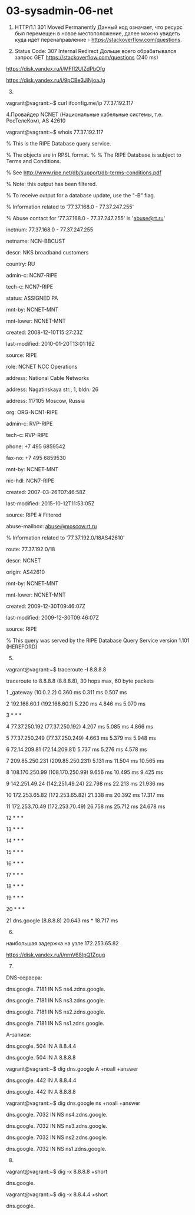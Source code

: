 # 03-sysadmin-06-net
1. HTTP/1.1 301 Moved Permanently
Данный код означает, что ресурс был перемещен в новое местоположение, далее можно увидеть куда идет перенаправление - https://stackoverflow.com/questions.

2. Status Code: 307 Internal Redirect
Дольше всего обрабатывался запрос GET https://stackoverflow.com/questions (240 ms)

https://disk.yandex.ru/i/MFfl2UIZdPbOfg

https://disk.yandex.ru/i/9pCBe3JiNjoaJg


3.
vagrant@vagrant:~$ curl ifconfig.me/ip
77.37.192.117

4.Провайдер NCNET (Национальные кабельные системы, т.е. РосТелеКом), AS 42610


vagrant@vagrant:~$ whois 77.37.192.117

% This is the RIPE Database query service.

% The objects are in RPSL format.
%
% The RIPE Database is subject to Terms and Conditions.

% See http://www.ripe.net/db/support/db-terms-conditions.pdf

% Note: this output has been filtered.

%       To receive output for a database update, use the "-B" flag.

% Information related to '77.37.168.0 - 77.37.247.255'

% Abuse contact for '77.37.168.0 - 77.37.247.255' is 'abuse@rt.ru'

inetnum:        77.37.168.0 - 77.37.247.255

netname:        NCN-BBCUST

descr:          NKS broadband customers

country:        RU

admin-c:        NCN7-RIPE

tech-c:         NCN7-RIPE

status:         ASSIGNED PA

mnt-by:         NCNET-MNT

mnt-lower:      NCNET-MNT

created:        2008-12-10T15:27:23Z

last-modified:  2010-01-20T13:01:19Z

source:         RIPE

role:           NCNET NCC Operations

address:        National Cable Networks

address:        Nagatinskaya str., 1, bldn. 26

address:        117105 Moscow, Russia

org:            ORG-NCN1-RIPE

admin-c:        RVP-RIPE

tech-c:         RVP-RIPE

phone:          +7 495 6859542

fax-no:         +7 495 6859530

mnt-by:         NCNET-MNT

nic-hdl:        NCN7-RIPE

created:        2007-03-26T07:46:58Z

last-modified:  2015-10-12T11:53:05Z

source:         RIPE # Filtered

abuse-mailbox:  abuse@moscow.rt.ru


% Information related to '77.37.192.0/18AS42610'

route:          77.37.192.0/18

descr:          NCNET

origin:         AS42610

mnt-by:         NCNET-MNT

mnt-lower:      NCNET-MNT

created:        2009-12-30T09:46:07Z

last-modified:  2009-12-30T09:46:07Z

source:         RIPE

% This query was served by the RIPE Database Query Service version 1.101 (HEREFORD)

5.
vagrant@vagrant:~$ traceroute -I 8.8.8.8

traceroute to 8.8.8.8 (8.8.8.8), 30 hops max, 60 byte packets

 1  _gateway (10.0.2.2)  0.360 ms  0.311 ms  0.507 ms
 
 2  192.168.60.1 (192.168.60.1)  5.220 ms  4.846 ms  5.070 ms
 
 3  * * *
 
 4  77.37.250.192 (77.37.250.192)  4.207 ms  5.085 ms  4.866 ms
 
 5  77.37.250.249 (77.37.250.249)  4.663 ms  5.379 ms  5.948 ms
 
 6  72.14.209.81 (72.14.209.81)  5.737 ms  5.276 ms  4.578 ms
 
 7  209.85.250.231 (209.85.250.231)  5.131 ms  11.504 ms  10.565 ms
 
 8  108.170.250.99 (108.170.250.99)  9.656 ms  10.495 ms  9.425 ms
 
 9  142.251.49.24 (142.251.49.24)  22.798 ms  22.213 ms  21.936 ms
 
10  172.253.65.82 (172.253.65.82)  21.338 ms  20.392 ms  17.317 ms

11  172.253.70.49 (172.253.70.49)  26.758 ms  25.712 ms  24.678 ms

12  * * *

13  * * *

14  * * *

15  * * *

16  * * *

17  * * *

18  * * *

19  * * *

20  * * *

21  dns.google (8.8.8.8)  20.643 ms *  18.717 ms


6.
наибольшая задержка на узле 172.253.65.82

https://disk.yandex.ru/i/nrnV68IpQ1Zgug

7. 
DNS-сервера:

dns.google.             7181    IN      NS      ns4.zdns.google.

dns.google.             7181    IN      NS      ns3.zdns.google.

dns.google.             7181    IN      NS      ns2.zdns.google.

dns.google.             7181    IN      NS      ns1.zdns.google.

A-записи:

dns.google.             504     IN      A       8.8.4.4

dns.google.             504     IN      A       8.8.8.8

vagrant@vagrant:~$ dig dns.google A +noall +answer

dns.google.             442     IN      A       8.8.4.4

dns.google.             442     IN      A       8.8.8.8

vagrant@vagrant:~$ dig dns.google ns +noall +answer

dns.google.             7032    IN      NS      ns4.zdns.google.

dns.google.             7032    IN      NS      ns3.zdns.google.

dns.google.             7032    IN      NS      ns2.zdns.google.

dns.google.             7032    IN      NS      ns1.zdns.google.

8.
vagrant@vagrant:~$ dig -x 8.8.8.8 +short

dns.google.

vagrant@vagrant:~$ dig -x 8.8.4.4 +short

dns.google.
